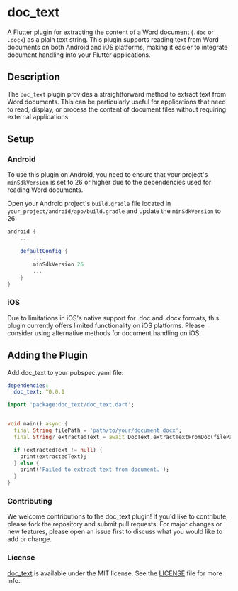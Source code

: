 # doc_text

A Flutter plugin for extracting the content of a Word document (`.doc` or `.docx`) as a plain text string. This plugin supports reading text from Word documents on both Android and iOS platforms, making it easier to integrate document handling into your Flutter applications.

## Description

The `doc_text` plugin provides a straightforward method to extract text from Word documents. This can be particularly useful for applications that need to read, display, or process the content of document files without requiring external applications.

## Setup

### Android

To use this plugin on Android, you need to ensure that your project's `minSdkVersion` is set to 26 or higher due to the dependencies used for reading Word documents.

Open your Android project's `build.gradle` file located in `your_project/android/app/build.gradle` and update the `minSdkVersion` to 26:

```groovy
android {
    ...

    defaultConfig {
        ...
        minSdkVersion 26
        ...
    }
}
```

### iOS

Due to limitations in iOS's native support for .doc and .docx formats, this plugin currently offers limited functionality on iOS platforms. Please consider using alternative methods for document handling on iOS.

## Adding the Plugin

Add doc_text to your pubspec.yaml file:

```yaml
dependencies:
  doc_text: ^0.0.1
```

```dart
import 'package:doc_text/doc_text.dart';


void main() async {
  final String filePath = 'path/to/your/document.docx';
  final String? extractedText = await DocText.extractTextFromDoc(filePath);

  if (extractedText != null) {
    print(extractedText);
  } else {
    print('Failed to extract text from document.');
  }
}
```

### Contributing

We welcome contributions to the doc_text plugin! If you'd like to contribute, please fork the repository and submit pull requests. For major changes or new features, please open an issue first to discuss what you would like to add or change.

### License

[doc_text](https://github.com/gabbygreat/doc_text) is available under the MIT license. See the [LICENSE](https://github.com/gabbygreat/doc_text/blob/master/LICENSE) file for more info.
